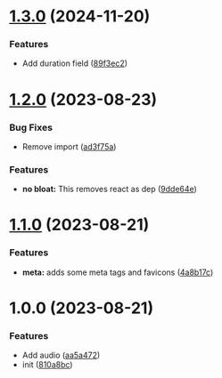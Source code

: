 # [1.3.0](https://github.com/hbk-bs/timers/compare/v1.2.0...v1.3.0) (2024-11-20)


### Features

* Add duration field ([89f3ec2](https://github.com/hbk-bs/timers/commit/89f3ec2b5a08f8506469b38ca464536cccea390a))

# [1.2.0](https://github.com/hbk-bs/timers/compare/v1.1.0...v1.2.0) (2023-08-23)


### Bug Fixes

* Remove import ([ad3f75a](https://github.com/hbk-bs/timers/commit/ad3f75a5319d2ee4ce5a5a8cd94e3fcdb8d423e0))


### Features

* **no bloat:** This removes react as dep ([9dde64e](https://github.com/hbk-bs/timers/commit/9dde64e034e2c2b77577b3c9b35bd7bcde8bb86d))

# [1.1.0](https://github.com/hbk-bs/timers/compare/v1.0.0...v1.1.0) (2023-08-21)


### Features

* **meta:** adds some meta tags and favicons ([4a8b17c](https://github.com/hbk-bs/timers/commit/4a8b17cfb8a7844bd5e06bf5ade82f6276fc8b90))

# 1.0.0 (2023-08-21)


### Features

* Add audio ([aa5a472](https://github.com/hbk-bs/timers/commit/aa5a472e040efdf18f8c3fd0c7ae1237bc39824a))
* init ([810a8bc](https://github.com/hbk-bs/timers/commit/810a8bcefd5329f2b7e84a99388b7b13c6e9d334))
